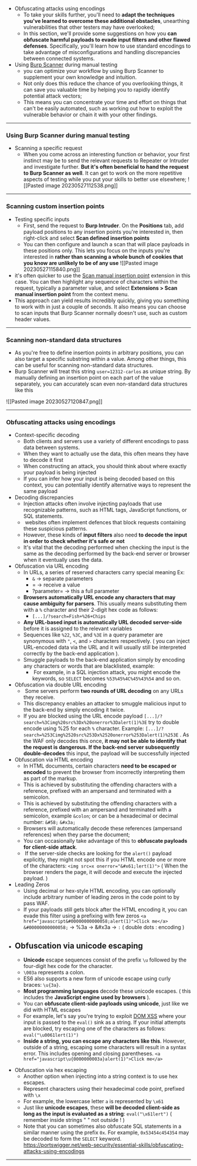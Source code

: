 
* Obfuscating attacks using encodings
	* To take your skills further, you'll need to **adapt the techniques you've learned to overcome these additional obstacles**, unearthing vulnerabilities that other testers may have overlooked;
	* In this section, we'll provide some suggestions on how you **can obfuscate harmful payloads to evade input filters and other flawed defenses**. Specifically, you'll learn how to use standard encodings to take advantage of misconfigurations and handling discrepancies between connected systems.
*  Using [Burp Scanner](https://portswigger.net/burp/vulnerability-scanner) during manual testing
	* you can optimize your workflow by using Burp Scanner to supplement your own knowledge and intuition.
	* Not only does this reduce the chance of you overlooking things, it can save you valuable time by helping you to rapidly identify potential attack vectors;
	* This means you can concentrate your time and effort on things that can't be easily automated, such as working out how to exploit the vulnerable behavior or chain it with your other findings.

--- 

### Using Burp Scanner during manual testing

* Scanning a specific request
	* When you come across an interesting function or behavior, your first instinct may be to send the relevant requests to Repeater or Intruder and investigate further. **But it's often beneficial to hand the request to Burp Scanner as well**. It can get to work on the more repetitive aspects of testing while you put your skills to better use elsewhere;
	![[Pasted image 20230527112538.png]]
---

### Scanning custom insertion points

* Testing specific inputs
	* First, send the request to **Burp Intruder**. On the **Positions** tab, add payload positions to any insertion points you're interested in, then right-click and select **Scan defined insertion points**
	* You can then configure and launch a scan that will place payloads in these positions only. This lets you focus on the inputs you're interested in **rather than scanning a whole bunch of cookies that you know are unlikely to be of any use**
![[Pasted image 20230527115840.png]]
 * it's often quicker to use the [Scan manual insertion point](https://portswigger.net/bappstore/ca7ee4e746b54514a0ca5059329e926f) extension in this case. You can then highlight any sequence of characters within the request, typically a parameter value, and select **Extensions > Scan manual insertion point** from the context menu.
 * This approach can yield results incredibly quickly, giving you something to work with in just a couple of seconds. It also means you can choose to scan inputs that Burp Scanner normally doesn't use, such as custom header values.
---

### Scanning non-standard data structures

* As you're free to define insertion points in arbitrary positions, you can also target a specific substring within a value. Among other things, this can be useful for scanning non-standard data structures.
* Burp Scanner will treat this string `user=12312-carlos` as unique string. By manually defining an insertion point on each part of the value separately, you can accurately scan even non-standard data structures like this

![[Pasted image 20230527120847.png]]


--- 

### Obfuscating attacks using encodings

*  Context-specific decoding
	* Both clients and servers use a variety of different encodings to pass data between systems.
	* When they want to actually use the data, this often means they have to decode it first
	* When constructing an attack, you should think about where exactly your payload is being injected
	* If you can infer how your input is being decoded based on this context, you can potentially identify alternative ways to represent the same payload
* Decoding discrepancies
	* Injection attacks often involve injecting payloads that use recognizable patterns, such as HTML tags, JavaScript functions, or SQL statements.
	*  websites often implement defences that block requests containing these suspicious patterns.
	* However, these kinds of **input filters** also need **to decode the input in order to check whether it's safe or not**
	* It's vital that the decoding performed when checking the input is the same as the decoding performed by the back-end server or browser when it eventually uses the data.
* Obfuscation via URL encoding
	* In URLs, a series of reserved characters carry special meaning Ex:
		* `&` ->  separate parameters
		* = -> receive a value
		* ?parameter= -> this a full parameter
	* **Browsers automatically URL encode any characters that may cause ambiguity for parsers**. This usually means substituting them with a `%` character and their 2-digit hex code as follows:
		* `[...]/?search=Fish+%26+Chips`
	 * **Any URL-based input is automatically URL decoded server-side** before it is assigned to the relevant variables
	* Sequences like `%22`, `%3C`, and `%3E` in a query parameter are synonymous with `"`, `<`, and `>` characters respectively. ( you can inject URL-encoded data via the URL and it will usually still be interpreted correctly by the back-end application ).
	* Smuggle payloads to the back-end application simply by encoding any characters or words that are blacklisted, example:
		*  For example, in a SQL injection attack, you might encode the keywords, so `SELECT` becomes `%53%45%4C%45%43%54` and so on.
*  Obfuscation via double URL encoding
	*  Some servers perform **two rounds of URL decoding** on any URLs they receive.
	* This discrepancy enables an attacker to smuggle malicious input to the back-end by simply encoding it twice.
	* If you are blocked using the URL encode payload ``[...]/?search=%3Cimg%20src%3Dx%20onerror%3Dalert(1)%3E`` try to double encode using %25 for each `%` character. Example: ``[...]/?search=%253Cimg%2520src%253Dx%2520onerror%253Dalert(1)%253E`` . As the WAF only decodes this once, **it may not be able to identify that the request is dangerous. If the back-end server subsequently double-decodes** this input, the payload will be successfully injected
* Obfuscation via HTML encoding
	* In HTML documents, certain characters **need to be escaped or encoded** to prevent the browser from incorrectly interpreting them as part of the markup.
	* This is achieved by substituting the offending characters with a reference, prefixed with an ampersand and terminated with a semicolon.
	* This is achieved by substituting the offending characters with a reference, prefixed with an ampersand and terminated with a semicolon, example `&colon`; or can be a hexadecimal or decimal number: `&#58;` `&#x3a;` 
	* Browsers will automatically decode these  references (ampersand references)  when they parse the document;
	* You can occasionally take advantage of this to **obfuscate payloads for client-side attack**.
	*  If the server-side checks are looking for the `alert()` payload explicitly, they might not spot this if you HTML encode one or more of the characters: `<img src=x onerror="&#x61;lert(1)">` ( When the browser renders the page, it will decode and execute the injected payload. )
* Leading Zeros
	* Using decimal or hex-style HTML encoding, you can optionally include arbitrary number of leading zeros in the code point to by pass WAF.
	* If your payloads still gets block after the HTML encoding it, you can evade this filter using a prefixing with few zeros
	  `<a href="javascript&#00000000000058;alert(1)">Click me</a>`
	  `&#00000000000058;` -> %3a -> &#x3a -> `:` ( double dots : encoding )
* ## Obfuscation via unicode escaping
	*  **Unicode** escape sequences consist of the prefix `\u` followed by the four-digit hex code for the character.
	* `\003a` represents a colon.
	* ES6 also supports a new form of unicode escape using curly braces: `\u{3a}`.
	* **Most programming languages** decode these unicode escapes. ( this includes the **JavaScript engine used by browsers** ).
	* You can **obfuscate client-side payloads using unicode**, just like we did with HTML escapes
	* For example, let's say you're trying to exploit [DOM XSS](https://portswigger.net/web-security/cross-site-scripting/dom-based) where your input is passed to the `eval()` sink as a string. If your initial attempts are blocked, try escaping one of the characters as follows: ``eval("\u0061lert(1)")``
	* **Inside a string, you can escape any characters like this**. However, outside of a string, escaping some characters will result in a syntax error. This includes opening and closing parentheses. `<a href="javascript\u{0000000003a}alert(1)">Click me</a>`
 -  Obfuscation via hex escaping
	 - Another option when injecting into a string context is to use hex escapes.
	 - Represent characters using their hexadecimal code point, prefixed with `\x`
	 - For example, the lowercase letter `a` is represented by `\x61`
	 - Just like **unicode escapes**, these **will be decoded client-side as long as the input is evaluated as a string**: `eval("\x61lert")` ( remember inside strings " " not outside ! )
	 - Note that you can sometimes also obfuscate SQL statements in a similar manner using the prefix `0x`. For example, `0x53454c454354` may be decoded to form the `SELECT` keyword.
		 https://portswigger.net/web-security/essential-skills/obfuscating-attacks-using-encodings
--- 

